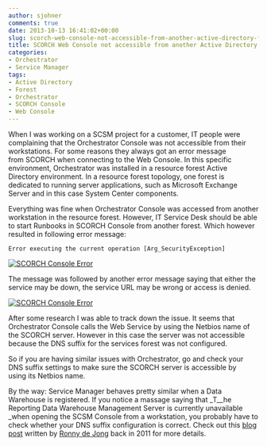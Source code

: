 ```yaml
---
author: sjohner
comments: true
date: 2013-10-13 16:41:02+00:00
slug: scorch-web-console-not-accessible-from-another-active-directory-forest
title: SCORCH Web Console not accessible from another Active Directory forest
categories:
- Orchestrator
- Service Manager
tags:
- Active Directory
- Forest
- Orchestrator
- SCORCH Console
- Web Console
---
```


When I was working on a SCSM project for a customer, IT people were complaining that the Orchestrator Console was not accessible from their workstations. For some reasons they always got an error message from SCORCH when connecting to the Web Console. In this specific environment, Orchestrator was installed in a resource forest Active Directory environment. In a resource forest topology, one forest is dedicated to running server applications, such as Microsoft Exchange Server and in this case System Center components.

Everything was fine when Orchestrator Console was accessed from another workstation in the resource forest. However, IT Service Desk should be able to start Runbooks in SCORCH Console from another forest. Which however resulted in following error message:

`Error executing the current operation [Arg_SecurityException]`

[![SCORCH Console Error](/images/scorchconsoleerror1.png?w=696)](/images/scorchconsoleerror1.png)

The message was followed by another error message saying that either the service may be down, the service URL may be wrong or access is denied.

[![SCORCH Console Error](/images/scorchconsoleerror2.png?w=696)](/images/scorchconsoleerror2.png)

After some research I was able to track down the issue. It seems that Orchestrator Console calls the Web Service by using the Netbios name of the SCORCH server. However in this case the server was not accessible because the DNS suffix for the services forest was not configured.

So if you are having similar issues with Orchestrator, go and check your DNS suffix settings to make sure the SCORCH server is accessible by using its Netbios name.

By the way: Service Manager behaves pretty similar when a Data Warehouse is registered. If you notice a massage saying that _T__he Reporting Data Warehouse Management Server is currently unavailable _when opening the SCSM Console from a workstation, you probably have to check whether your DNS suffix configuration is correct. Check out this [blog post](http://ronnydejong.com/2011/08/23/reporting-data-warehouse-management-server-is-currently-unavailable-sysctr/) written by [Ronny de Jong](https://twitter.com/ronnydejong) back in 2011 for more details.
